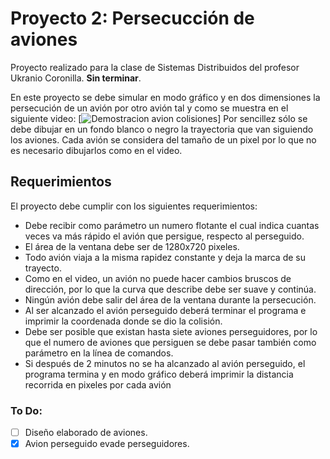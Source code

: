 # Proyecto 2: Persecucción de aviones
Proyecto realizado para la clase de Sistemas Distribuidos del profesor Ukranio Coronilla.
**Sin terminar**.

En este proyecto se debe simular en modo gráfico y en dos dimensiones la persecución de un avión por otro avión tal y como se muestra en el siguiente video:
[![Demostracion avion colisiones](https://www.youtube.com/watch?v=AdOwzheo2ww)]
Por sencillez sólo se debe dibujar en un fondo blanco o negro la trayectoria que van siguiendo los aviones. Cada avión se considera del tamaño de un pixel por lo que no es necesario dibujarlos como en el video.

## Requerimientos
El proyecto debe cumplir con los siguientes requerimientos:
- Debe recibir como parámetro un numero flotante el cual indica cuantas veces va más rápido el avión que persigue, respecto al perseguido.
- El área de la ventana debe ser de 1280x720 pixeles.
- Todo avión viaja a la misma rapidez constante y deja la marca de su trayecto.
- Como en el video, un avión no puede hacer cambios bruscos de dirección, por lo que la curva que describe debe ser suave y continúa.
- Ningún avión debe salir del área de la ventana durante la persecución.
- Al ser alcanzado el avión perseguido deberá terminar el programa e imprimir la coordenada donde se dio la colisión.
- Debe ser posible que existan hasta siete aviones perseguidores, por lo que el numero de aviones que persiguen se debe pasar también como parámetro en la línea de comandos.
- Si después de 2 minutos no se ha alcanzado al avión perseguido, el programa termina y en modo gráfico deberá imprimir la distancia recorrida en pixeles por cada avión

### To Do:
- [ ] Diseño elaborado de aviones.
- [X] Avion perseguido evade perseguidores. 